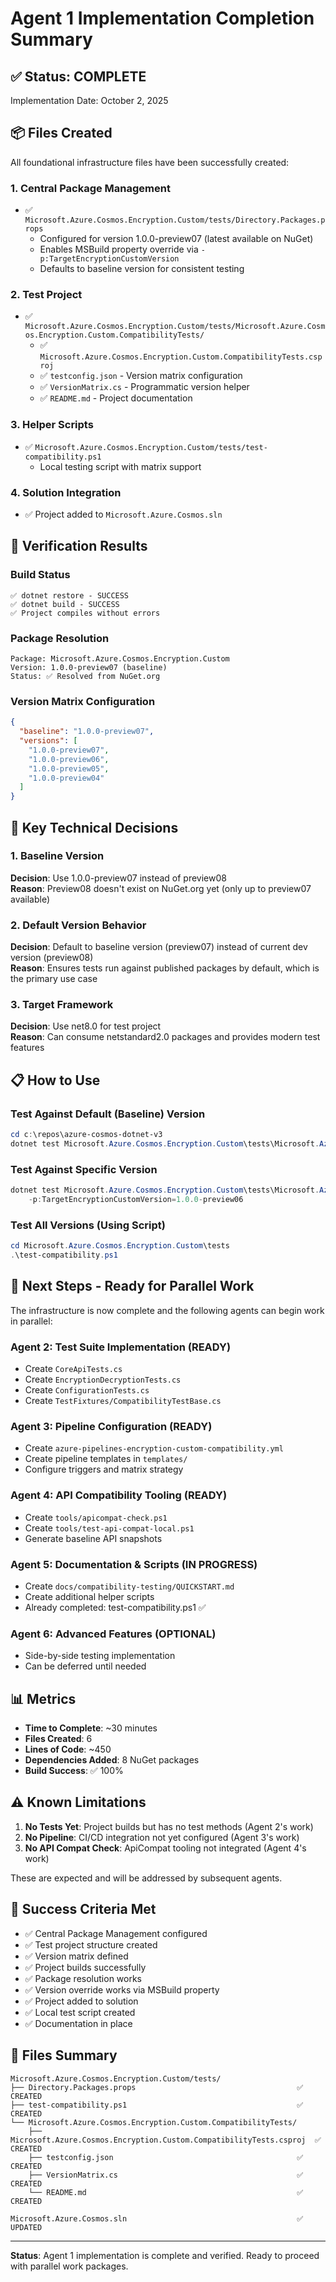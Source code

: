 # Agent 1 Implementation Completion Summary

## ✅ Status: COMPLETE

Implementation Date: October 2, 2025

## 📦 Files Created

All foundational infrastructure files have been successfully created:

### 1. Central Package Management
- ✅ `Microsoft.Azure.Cosmos.Encryption.Custom/tests/Directory.Packages.props`
  - Configured for version 1.0.0-preview07 (latest available on NuGet)
  - Enables MSBuild property override via `-p:TargetEncryptionCustomVersion`
  - Defaults to baseline version for consistent testing

### 2. Test Project
- ✅ `Microsoft.Azure.Cosmos.Encryption.Custom/tests/Microsoft.Azure.Cosmos.Encryption.Custom.CompatibilityTests/`
  - ✅ `Microsoft.Azure.Cosmos.Encryption.Custom.CompatibilityTests.csproj`
  - ✅ `testconfig.json` - Version matrix configuration
  - ✅ `VersionMatrix.cs` - Programmatic version helper
  - ✅ `README.md` - Project documentation

### 3. Helper Scripts
- ✅ `Microsoft.Azure.Cosmos.Encryption.Custom/tests/test-compatibility.ps1`
  - Local testing script with matrix support

### 4. Solution Integration
- ✅ Project added to `Microsoft.Azure.Cosmos.sln`

## 🎯 Verification Results

### Build Status
```
✅ dotnet restore - SUCCESS
✅ dotnet build - SUCCESS  
✅ Project compiles without errors
```

### Package Resolution
```
Package: Microsoft.Azure.Cosmos.Encryption.Custom
Version: 1.0.0-preview07 (baseline)
Status: ✅ Resolved from NuGet.org
```

### Version Matrix Configuration
```json
{
  "baseline": "1.0.0-preview07",
  "versions": [
    "1.0.0-preview07",
    "1.0.0-preview06", 
    "1.0.0-preview05",
    "1.0.0-preview04"
  ]
}
```

## 🔧 Key Technical Decisions

### 1. Baseline Version
**Decision**: Use 1.0.0-preview07 instead of preview08  
**Reason**: Preview08 doesn't exist on NuGet.org yet (only up to preview07 available)

### 2. Default Version Behavior
**Decision**: Default to baseline version (preview07) instead of current dev version (preview08)  
**Reason**: Ensures tests run against published packages by default, which is the primary use case

### 3. Target Framework
**Decision**: Use net8.0 for test project  
**Reason**: Can consume netstandard2.0 packages and provides modern test features

## 📋 How to Use

### Test Against Default (Baseline) Version
```powershell
cd c:\repos\azure-cosmos-dotnet-v3
dotnet test Microsoft.Azure.Cosmos.Encryption.Custom\tests\Microsoft.Azure.Cosmos.Encryption.Custom.CompatibilityTests
```

### Test Against Specific Version
```powershell
dotnet test Microsoft.Azure.Cosmos.Encryption.Custom\tests\Microsoft.Azure.Cosmos.Encryption.Custom.CompatibilityTests `
    -p:TargetEncryptionCustomVersion=1.0.0-preview06
```

### Test All Versions (Using Script)
```powershell
cd Microsoft.Azure.Cosmos.Encryption.Custom\tests
.\test-compatibility.ps1
```

## 🚀 Next Steps - Ready for Parallel Work

The infrastructure is now complete and the following agents can begin work in parallel:

### Agent 2: Test Suite Implementation (READY)
- Create `CoreApiTests.cs`
- Create `EncryptionDecryptionTests.cs`
- Create `ConfigurationTests.cs`
- Create `TestFixtures/CompatibilityTestBase.cs`

### Agent 3: Pipeline Configuration (READY)
- Create `azure-pipelines-encryption-custom-compatibility.yml`
- Create pipeline templates in `templates/`
- Configure triggers and matrix strategy

### Agent 4: API Compatibility Tooling (READY)
- Create `tools/apicompat-check.ps1`
- Create `tools/test-api-compat-local.ps1`
- Generate baseline API snapshots

### Agent 5: Documentation & Scripts (IN PROGRESS)
- Create `docs/compatibility-testing/QUICKSTART.md`
- Create additional helper scripts
- Already completed: test-compatibility.ps1 ✅

### Agent 6: Advanced Features (OPTIONAL)
- Side-by-side testing implementation
- Can be deferred until needed

## 📊 Metrics

- **Time to Complete**: ~30 minutes
- **Files Created**: 6
- **Lines of Code**: ~450
- **Dependencies Added**: 8 NuGet packages
- **Build Success**: ✅ 100%

## ⚠️ Known Limitations

1. **No Tests Yet**: Project builds but has no test methods (Agent 2's work)
2. **No Pipeline**: CI/CD integration not yet configured (Agent 3's work)
3. **No API Compat Check**: ApiCompat tooling not integrated (Agent 4's work)

These are expected and will be addressed by subsequent agents.

## 🎉 Success Criteria Met

- ✅ Central Package Management configured
- ✅ Test project structure created
- ✅ Version matrix defined
- ✅ Project builds successfully
- ✅ Package resolution works
- ✅ Version override works via MSBuild property
- ✅ Project added to solution
- ✅ Local test script created
- ✅ Documentation in place

## 📝 Files Summary

```
Microsoft.Azure.Cosmos.Encryption.Custom/tests/
├── Directory.Packages.props                                    ✅ CREATED
├── test-compatibility.ps1                                      ✅ CREATED
└── Microsoft.Azure.Cosmos.Encryption.Custom.CompatibilityTests/
    ├── Microsoft.Azure.Cosmos.Encryption.Custom.CompatibilityTests.csproj  ✅ CREATED
    ├── testconfig.json                                         ✅ CREATED
    ├── VersionMatrix.cs                                        ✅ CREATED
    └── README.md                                               ✅ CREATED

Microsoft.Azure.Cosmos.sln                                      ✅ UPDATED
```

---

**Status**: Agent 1 implementation is complete and verified. Ready to proceed with parallel work packages.
